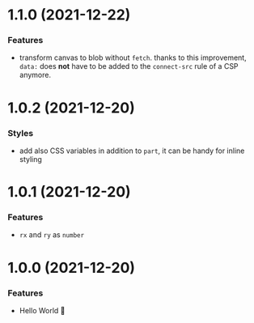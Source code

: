 # 1.1.0 (2021-12-22)

### Features

- transform canvas to blob without `fetch`. thanks to this improvement, `data:` does **not** have to be added to the `connect-src` rule of a CSP anymore.

# 1.0.2 (2021-12-20)

### Styles

- add also CSS variables in addition to `part`, it can be handy for inline styling

# 1.0.1 (2021-12-20)

### Features

- `rx` and `ry` as `number`

# 1.0.0 (2021-12-20)

### Features

- Hello World 👋
